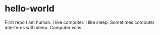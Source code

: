 # hello-world
First repo
I am human. I like computer. I like sleep. Sometimes computer interferes with sleep. Computer wins.
